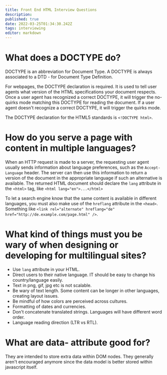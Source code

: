 ```yaml
---
title: Front End HTML Interview Questions
description: 
published: true
date: 2022-03-25T01:34:30.242Z
tags: interviewing
editor: markdown
---
```


# What does a DOCTYPE do?
DOCTYPE is an abbreviation for Document Type. A DOCTYPE is always associated to a DTD - for Document Type Definition. 

For webpages, the DOCTYPE declaration is required. It is used to tell user agents what version of the HTML specifications your document respects. Once a user agent has recognized a correct DOCTYPE, it will trigger the no-quirks mode matching this DOCTYPE for reading the document. If a user agent doesn't recognize a correct DOCTYPE, it will trigger the quirks mode.

The DOCTYPE declaration for the HTML5 standards is `<!DOCTYPE html>`.

# How do you serve a page with content in multiple languages?
When an HTTP request is made to a server, the requesting user agent usually sends information about language preferences, such as the `Accept-Language` header. The server can then use this information to return a version of the document in the appropriate language if such an alternative is available. The returned HTML document should declare the `lang` attribute in the `<html>` tag, like `<html lang="en">...</html>`

To let a search engine know that the same content is available in different languages, you must also make use of the `hreflang` attribute in the `<head>`. Something like `<link rel="alternate" hreflang="de" href="http://de.example.com/page.html" />`. 

# What kind of things must you be wary of when designing or developing for multilingual sites?
- Use `lang` attribute in your HTML.
- Direct users to their native language. IT should be easy to change his country/language easily.
- Text in png, gif, jpg etc is not scalable. 
- Be wary of text length. Some content can be longer in other languages, creating layout issues.
- Be mindful of how colors are perceived across cultures.
- Formatting of dates and currencies. 
- Don't concatenate translated strings. Languages will have different word order.
- Language reading direction (LTR vs RTL).

# What are data- attribute good for?
They are intended to store extra data within DOM nodes. They generally aren't encouraged anymore since the data model is better stored within javascript itself. 

# 